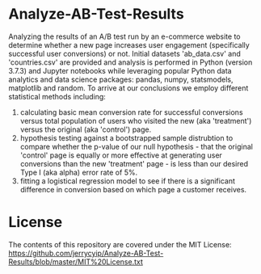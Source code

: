 # Analyze-AB-Test-Results
Analyzing the results of an A/B test run by an e-commerce website to determine whether a new page increases user engagement (specifically successful user conversions) or not.  Initial datasets 'ab_data.csv' and 'countries.csv' are provided and analysis is performed in Python (version 3.7.3) and Jupyter notebooks while leveraging popular Python data analytics and data science packages: pandas, numpy, statsmodels, matplotlib and random. 
To arrive at our conclusions we employ different statistical methods including: 
1) calculating basic mean conversion rate for successful conversions versus total population of users who visited the new (aka 'treatment') versus the original (aka 'control') page.
2) hypothesis testing against a bootstrapped sample distrubtion to compare whether the p-value of our null hypothesis - that the original 'control' page is equally or more effective at generating user conversions than the new 'treatment' page - is less than our desired Type I (aka alpha) error rate of 5%. 
3) fitting a logistical regression model to see if there is a significant difference in conversion based on which page a customer receives.

# License
The contents of this repository are covered under the MIT License: https://github.com/jerrycyip/Analyze-AB-Test-Results/blob/master/MIT%20License.txt
